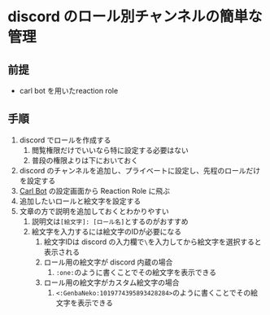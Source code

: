 # discord のロール別チャンネルの簡単な管理
## 前提
- carl bot を用いたreaction role

## 手順
1. discord でロールを作成する
   1. 閲覧権限だけでいいなら特に設定する必要はない
   2. 普段の権限よりは下においておく
2. discord のチャンネルを追加し、プライベートに設定し、先程のロールだけを設定する
3. [Carl Bot](https://carl.gg/) の設定画面から Reaction Role に飛ぶ
4. 追加したいロールと絵文字を設定する
5. 文章の方で説明を追加しておくとわかりやすい
   1. 説明文は`[絵文字]: [ロール名]`とするのがおすすめ
   2. 絵文字を入力するには絵文字のIDが必要になる
      1. 絵文字IDは discord の入力欄で`\`を入力してから絵文字を選択すると表示される
      2. ロール用の絵文字が discord 内蔵の場合
         1. `:one:`のように書くことでその絵文字を表示できる
      3. ロール用の絵文字がカスタム絵文字の場合
         1. `<:GenbaNeko:1019774395893428284>`のように書くことでその絵文字を表示できる